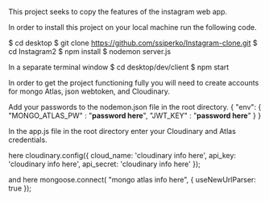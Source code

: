 This project seeks to copy the features of the instagram web app.

In order to install this project on your local machine run the following code.

$ cd desktop
$ git clone https://github.com/ssiperko/Instagram-clone.git
$ cd Instagram2
$ npm install
$ nodemon server.js

In a separate terminal window
$ cd desktop/dev/client
$ npm start

In order to get the project functioning fully you will need to create accounts for mongo Atlas, json webtoken, and Cloudinary.

Add your passwords to the nodemon.json file in the root directory.
{
  "env": {
    "MONGO_ATLAS_PW" : "**password here**",
    "JWT_KEY" : "**password here**"
  }
}

In the app.js file in the root directory enter your Cloudinary and Atlas credentials.

here
cloudinary.config({
    cloud_name: 'cloudinary info here',
    api_key: 'cloudinary info here',
    api_secret: 'cloudinary info here'
});

and here
mongoose.connect( "mongo atlas info here", { useNewUrlParser: true });
